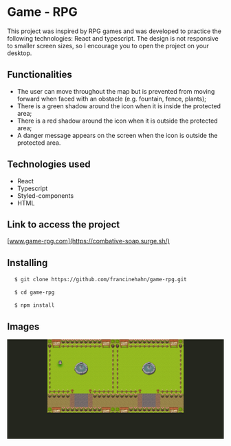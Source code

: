 # Game - RPG
This project was inspired by RPG games and was developed to practice the following technologies: React and typescript. The design is not responsive to smaller screen sizes, so I encourage you to open the project on your desktop.

## Functionalities
* The user can move throughout the map but is prevented from moving forward when faced with an obstacle (e.g. fountain, fence, plants);
* There is a green shadow around the icon when it is inside the protected area;
* There is a red shadow around the icon when it is outside the protected area;
* A danger message appears on the screen when the icon is outside the protected area.

## Technologies used
* React
* Typescript
* Styled-components
* HTML

## Link to access the project
[www.game-rpg.com](https://combative-soap.surge.sh/)

## Installing
<pre>
  <code>$ git clone https://github.com/francinehahn/game-rpg.git</code>
</pre>

<pre>
  <code>$ cd game-rpg</code>
</pre>

<pre>
  <code>$ npm install</code>
</pre>

## Images
![Image](./src/img/print-game.png)